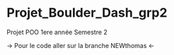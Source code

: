 # Projet_Boulder_Dash_grp2
Projet POO 1ere année Semestre 2

-> Pour le code aller sur la branche NEWthomas <-
